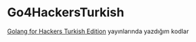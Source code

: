 # Go4HackersTurkish
[Golang for Hackers Turkish Edition](https://github.com/mdisec/golang-for-hackers-turkish-edition) yayınlarında yazdığım kodlar
